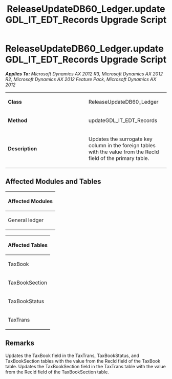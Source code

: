 ﻿---
title: ReleaseUpdateDB60_Ledger.updateGDL_IT_EDT_Records Upgrade Script
TOCTitle: ReleaseUpdateDB60_Ledger.updateGDL_IT_EDT_Records Upgrade Script
ms:assetid: 83bfe781-4d30-8f60-66c3-f6700e314591
ms:mtpsurl: https://msdn.microsoft.com/en-us/library/JJ685989(v=AX.60)
ms:contentKeyID: 49709441
ms.date: 05/18/2015
mtps_version: v=AX.60
---

# ReleaseUpdateDB60\_Ledger.updateGDL\_IT\_EDT\_Records Upgrade Script 


_**Applies To:** Microsoft Dynamics AX 2012 R3, Microsoft Dynamics AX 2012 R2, Microsoft Dynamics AX 2012 Feature Pack, Microsoft Dynamics AX 2012_

<table>
<colgroup>
<col style="width: 50%" />
<col style="width: 50%" />
</colgroup>
<tbody>
<tr class="odd">
<td><p><strong>Class</strong></p></td>
<td><p>ReleaseUpdateDB60_Ledger</p></td>
</tr>
<tr class="even">
<td><p><strong>Method</strong></p></td>
<td><p>updateGDL_IT_EDT_Records</p></td>
</tr>
<tr class="odd">
<td><p><strong>Description</strong></p></td>
<td><p>Updates the surrogate key column in the foreign tables with the value from the RecId field of the primary table.</p></td>
</tr>
</tbody>
</table>


## Affected Modules and Tables

<table>
<colgroup>
<col style="width: 100%" />
</colgroup>
<thead>
<tr class="header">
<th><p>Affected Modules</p></th>
</tr>
</thead>
<tbody>
<tr class="odd">
<td><p>General ledger</p></td>
</tr>
</tbody>
</table>


<table>
<colgroup>
<col style="width: 100%" />
</colgroup>
<thead>
<tr class="header">
<th><p>Affected Tables</p></th>
</tr>
</thead>
<tbody>
<tr class="odd">
<td><p>TaxBook</p></td>
</tr>
<tr class="even">
<td><p>TaxBookSection</p></td>
</tr>
<tr class="odd">
<td><p>TaxBookStatus</p></td>
</tr>
<tr class="even">
<td><p>TaxTrans</p></td>
</tr>
</tbody>
</table>


## Remarks

Updates the TaxBook field in the TaxTrans, TaxBookStatus, and TaxBookSection tables with the value from the RecId field of the TaxBook table. Updates the TaxBookSection field in the TaxTrans table with the value from the RecId field of the TaxBookSection table.

  


